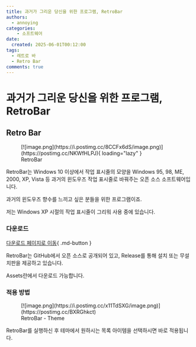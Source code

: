 ```yaml
---
title: 과거가 그리운 당신을 위한 프로그램, RetroBar
authors:
  - annoying
categories:
    - 소프트웨어
date: 
  created: 2025-06-01T00:12:00
tags:
  - 레트로 바
  - Retro Bar
comments: true
---
```


<!-- more -->

# 과거가 그리운 당신을 위한 프로그램, RetroBar
## Retro Bar

<figure markdown="span">
    [![image.png](https://i.postimg.cc/8CCFx6dS/image.png)](https://postimg.cc/NKWfHLPJ){ loading="lazy" }
    <figcaption>RetroBar</figcaption>
</figure>

RetroBar는 Windows 10 이상에서 작업 표시줄의 모양을 Windows 95, 98, ME, 2000, XP, Vista 등 과거의 윈도우즈 작업 표시줄로 바꿔주는 오픈 소스 소프트웨어입니다.

과거의 윈도우즈 향수를 느끼고 싶은 분들을 위한 프로그램이죠.

저는 Windows XP 시절의 작업 표시줄이 그리워 사용 중에 있습니다.

### 다운로드

[다운로드 페이지로 이동](https://github.com/dremin/RetroBar/releases){ .md-button }

RetroBar는 GitHub에서 오픈 소스로 공개되어 있고, Release를 통해 설치 또는 무설치판을 제공하고 있습니다.

Assets란에서 다운로드 가능합니다.

### 적용 방법

<figure markdown="span">
    [![image.png](https://i.postimg.cc/x11TdSXG/image.png)](https://postimg.cc/BXRGhkct)
    <figcaption>RetroBar - Theme</figcaption>
</figure>

RetroBar를 실행하신 후 테마에서 원하시는 목록 아이템을 선택하시면 바로 적용됩니다.

